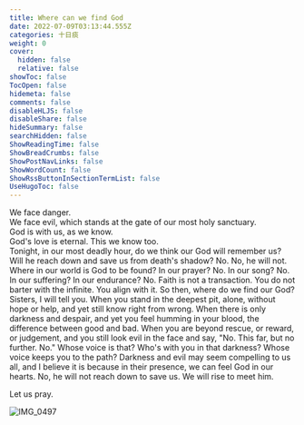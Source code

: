 ```yaml
---
title: Where can we find God
date: 2022-07-09T03:13:44.555Z
categories: 十日痰
weight: 0
cover:
  hidden: false
  relative: false
showToc: false
TocOpen: false
hidemeta: false
comments: false
disableHLJS: false
disableShare: false
hideSummary: false
searchHidden: false
ShowReadingTime: false
ShowBreadCrumbs: false
ShowPostNavLinks: false
ShowWordCount: false
ShowRssButtonInSectionTermList: false
UseHugoToc: false
---
```

We face danger.  
We face evil, which stands at the gate of our most holy sanctuary.  
God is with us, as we know.  
God's love is eternal. This we know too.  
Tonight, in our most deadly hour, do we think our God will remember us?  
Will he reach down and save us from death's shadow? 
No. No, he will not. 
Where in our world is God to be found? 
In our prayer? 
No. 
In our song? 
No. 
In our suffering? In our endurance? 
No. 
Faith is not a transaction. You do not barter with the infinite. You align with it. 
So then, where do we find our God? Sisters, I will tell you. 
When you stand in the deepest pit, alone, without hope or help, and yet still know right from wrong. 
When there is only darkness and despair, and yet you feel humming in your blood, the difference between good and bad. 
When you are beyond rescue, or reward, or judgement, and you still look evil in the face and say, "No. 
This far, but no further. No." 
Whose voice is that? 
Who's with you in that darkness? 
Whose voice keeps you to the path? 
Darkness and evil may seem compelling to us all, and I believe it is because in their presence, we can feel God in our hearts. 
No, he will not reach down to save us. 
We will rise to meet him. 

Let us pray.

![IMG_0497](https://co.valent.bond/dllm/IMG_0497.JPG)